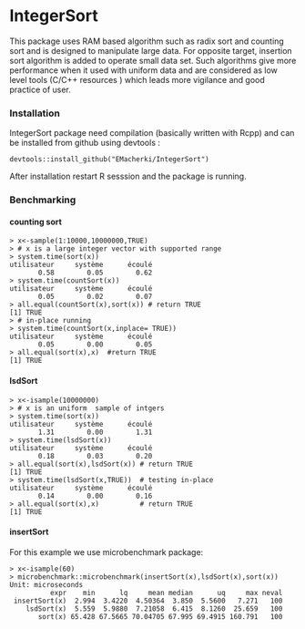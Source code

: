 # IntegerSort
This package uses RAM based algorithm such as radix sort and counting sort and is designed to manipulate large data. For opposite target, insertion sort algorithm is added to operate small data set. Such algorithms give more performance when it used with uniform data and are considered as low level tools (C/C++ resources ) which leads more vigilance and good practice of user.

### Installation
IntegerSort package need compilation (basically written with Rcpp) and can be installed from  github using devtools :
```
devtools::install_github("EMacherki/IntegerSort")
```
After installation restart R sesssion and the package is running.

### Benchmarking
#### counting sort

```
> x<-sample(1:10000,10000000,TRUE)
> # x is a large integer vector with supported range 
> system.time(sort(x))
utilisateur     système      écoulé 
       0.58        0.05        0.62 
> system.time(countSort(x))
utilisateur     système      écoulé 
       0.05        0.02        0.07 
> all.equal(countSort(x),sort(x)) # return TRUE
[1] TRUE
> # in-place running
> system.time(countSort(x,inplace= TRUE)) 
utilisateur     système      écoulé 
       0.05        0.00        0.05 
> all.equal(sort(x),x)  #return TRUE
[1] TRUE
```
#### lsdSort

```
> x<-isample(10000000)
> # x is an uniform  sample of intgers
> system.time(sort(x))
utilisateur     système      écoulé 
       1.31        0.00        1.31 
> system.time(lsdSort(x))
utilisateur     système      écoulé 
       0.18        0.03        0.20 
> all.equal(sort(x),lsdSort(x)) # return TRUE
[1] TRUE
> system.time(lsdSort(x,TRUE))  # testing in-place
utilisateur     système      écoulé 
       0.14        0.00        0.16 
> all.equal(sort(x),x)          # return TRUE 
[1] TRUE
```

#### insertSort
For this example we use microbenchmark package:
```
> x<-isample(60)
> microbenchmark::microbenchmark(insertSort(x),lsdSort(x),sort(x))
Unit: microseconds
          expr    min      lq     mean median      uq     max neval
 insertSort(x)  2.994  3.4220  4.50364  3.850  5.5600   7.271   100
    lsdSort(x)  5.559  5.9880  7.21058  6.415  8.1260  25.659   100
       sort(x) 65.428 67.5665 70.04705 67.995 69.4915 160.791   100
```





